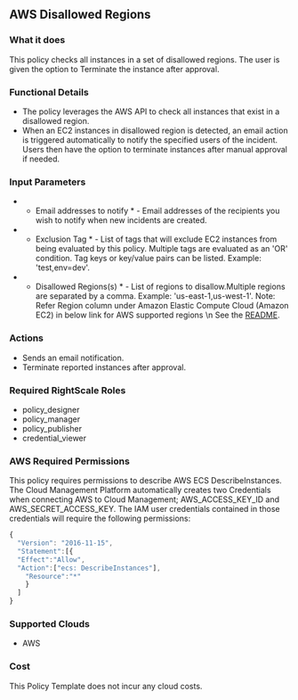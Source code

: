 ##  AWS Disallowed Regions

### What it does

This policy checks all instances in a set of disallowed regions. The user is given the option to Terminate the instance after approval.

### Functional Details

- The policy leverages the AWS API to check all instances that exist in a disallowed region.
- When an EC2 instances in disallowed region is detected, an email action is triggered automatically to notify the specified users of the incident. Users then have the option to terminate instances after manual approval if needed.

### Input Parameters
 
- * Email addresses to notify * - Email addresses of the recipients you wish to notify when new incidents are created.
- * Exclusion Tag * - List of tags that will exclude EC2 instances from being evaluated by this policy. Multiple tags are evaluated as an 'OR' condition. Tag keys or key/value pairs can be listed. Example: 'test,env=dev'.
- * Disallowed Regions(s) * - List of regions to disallow.Multiple regions are separated by a comma. Example: 'us-east-1,us-west-1'.
Note: Refer Region column under Amazon Elastic Compute Cloud (Amazon EC2) in below link for AWS supported regions \n See the [README](https://docs.aws.amazon.com/general/latest/gr/rande.html). 

### Actions

- Sends an email notification.
- Terminate reported instances after approval.

### Required RightScale Roles
 
- policy_designer
- policy_manager
- policy_publisher
- credential_viewer

### AWS Required Permissions

This policy requires permissions to describe AWS ECS DescribeInstances.
The Cloud Management Platform automatically creates two Credentials when connecting AWS to Cloud Management; AWS_ACCESS_KEY_ID and AWS_SECRET_ACCESS_KEY. The IAM user credentials contained in those credentials will require the following permissions:

```javascript
{
  "Version": "2016-11-15",
  "Statement":[{
  "Effect":"Allow",
  "Action":["ecs: DescribeInstances"],
    "Resource":"*"
    }
  ]
}
```

### Supported Clouds

- AWS

### Cost
 
This Policy Template does not incur any cloud costs.